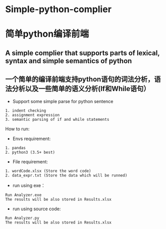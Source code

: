 # Simple-python-complier
# 简单python编译前端
## A simple complier that supports parts of lexical, syntax and simple semantics of python
## 一个简单的编译前端支持python语句的词法分析，语法分析以及一些简单的语义分析(If和While语句）

* Support some simple parse for python sentence
```
1. indent checking
2. assignment expression
3. semantic parsing of if and while statements
```

How to run:

* Envs requirement:
```
1. pandas
2. python3 (3.5+ best)
```

* File requirement:
```
1. wordCode.xlsx (Store the word code)
2. data_expr.txt (Store the data which will be runned)
```

* run using exe：
```
Run Analyzer.exe
The results will be also stored in Results.xlsx
```

* run using source code:
```
Run Analyzer.py
The results will be also stored in Results.xlsx
```
	
	
